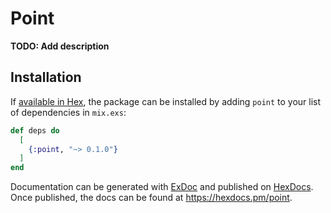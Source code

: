 # Point

**TODO: Add description**

## Installation

If [available in Hex](https://hex.pm/docs/publish), the package can be installed
by adding `point` to your list of dependencies in `mix.exs`:

```elixir
def deps do
  [
    {:point, "~> 0.1.0"}
  ]
end
```

Documentation can be generated with [ExDoc](https://github.com/elixir-lang/ex_doc)
and published on [HexDocs](https://hexdocs.pm). Once published, the docs can
be found at <https://hexdocs.pm/point>.

